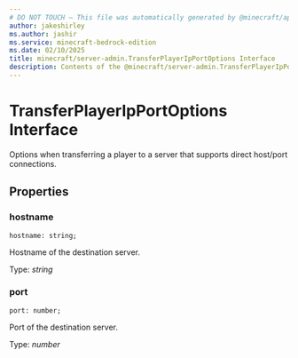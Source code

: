 ```yaml
---
# DO NOT TOUCH — This file was automatically generated by @minecraft/api-docs-generator, to report problems file an issue at https://github.com/Mojang/minecraft-scripting-libraries
author: jakeshirley
ms.author: jashir
ms.service: minecraft-bedrock-edition
ms.date: 02/10/2025
title: minecraft/server-admin.TransferPlayerIpPortOptions Interface
description: Contents of the @minecraft/server-admin.TransferPlayerIpPortOptions class.
---
```

# TransferPlayerIpPortOptions Interface

Options when transferring a player to a server that supports direct host/port connections.

## Properties

### **hostname**
`hostname: string;`

Hostname of the destination server.

Type: *string*

### **port**
`port: number;`

Port of the destination server.

Type: *number*
